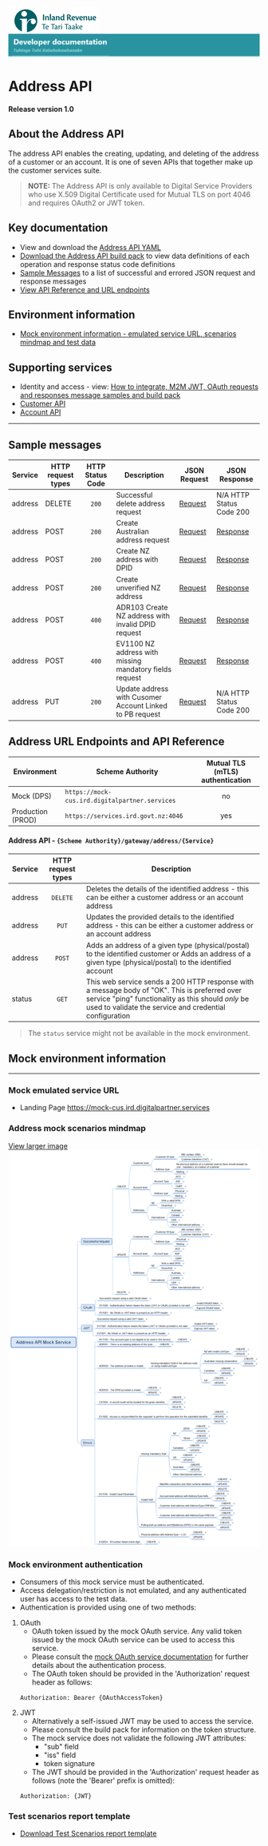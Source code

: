 
![IRD logo](../../Images/IRlogo.gif)
![Software Dev](../../Images/SoftwareDev.png)

# Address API 

#### Release version 1.0

## About the Address API 

The address API enables the creating, updating, and deleting of the address of a customer or an account. It is one of seven APIs that together make up the customer services suite.

>**NOTE:** The Address API is only available to Digital Service Providers who use X.509 Digital Certificate used for Mutual TLS on port 4046 and requires OAuth2 or JWT token.

## Key documentation


* View and download the [Address API YAML](Address%202020-09-28.yaml)
* [Download the Address API build pack](Build%20pack%20-%20Address%20API.pdf) to view data definitions of each operation and response status code definitions
* [Sample Messages](#Sample-Messages) to a list of successful and errored JSON request and response messages 	
* [View API Reference and URL endpoints](#Address-API-REST-Reference)	

## Environment information

- [Mock environment information - emulated service URL, scenarios mindmap and test data](#mock-environment-information)

## Supporting services
 
* Identity and access - view: [How to integrate, M2M JWT, OAuth  requests and responses message samples and build pack](https://github.com/InlandRevenue/Gateway_Services-Access/tree/master/Identity%20and%20Access)
* [Customer API](../Customer%20API)
* [Account API](../Account%20API)

---

<a name="Sample-Messages"></a>
## Sample messages

| Service | HTTP request types |HTTP Status Code| Description | JSON Request | JSON Response | 
| -- | -- | :--: | -- | -- | -- | 
| address | DELETE | `200` | Successful delete address request | [Request](sample%20messages/DELETE_200_address_LinkedIndividualWithAddress_request.json) | N/A HTTP Status Code 200 | 
| address | POST |`200` | Create Australian address request| [Request](sample%20messages/POST_200_address_create_Australian_address_request.json) | [Response](sample%20messages/POST_200_address_create_Australian_address_response.json) |  
| address | POST |`200` | Create NZ address with DPID| [Request](sample%20messages/POST_200_address_create_NZ_address_with_DPID_request.json) | [Response](sample%20messages/POST_200_address_create_NZ_address_with_DPID_response.json) |  
| address | POST |`200` | Create unverified NZ address| [Request](sample%20messages/POST_200_address_create_unverified_NZ_address_request.json) | [Response](sample%20messages/POST_200_address_create_unverified_NZ_address_response.json) |  
| address | POST |`400` | ADR103 Create NZ address with invalid DPID request| [Request](sample%20messages/POST_400_address_ADR103_create_NZ_address_with_invalid_DPID_request.json) | [Response](sample%20messages/POST_400_address_ADR103_create_NZ_address_with_invalid_DPID_response.json) |  
| address | POST |`400` | EV1100 NZ address with missing mandatory fields request| [Request](sample%20messages/POST_400_address_EV1100_create_NZ_address_with_missing_mandatory_fields_request.json) | [Response](sample%20messages/POST_400_address_EV1100_create_NZ_address_with_missing_mandatory_fields_response.json) |  
| address | PUT |`200` | Update address with Cusomer Account Linked to PB request| [Request](sample%20messages/PUT_200_address_CusomerAccountLinkedToPB_request.json) | N/A HTTP Status Code 200 |  


<a name="Address-API-REST-Reference"></a>
## Address URL Endpoints and API Reference

| Environment | Scheme Authority | Mutual TLS (mTLS) authentication |
| --- | --- | :---: |
| Mock (DPS)| `https://mock-cus.ird.digitalpartner.services`| no |
| Production (PROD) | `https://services.ird.govt.nz:4046`| yes |

#### Address API - `{Scheme Authority}/gateway/address/{Service}`
| Service | HTTP request types | Description |  
| -- | :--: | -- | 
| address | `DELETE` | Deletes the details of the identified address - this can be either a customer address or an account address | 
| address | `PUT` | Updates the provided details to the identified address - this can be either a customer address or an account address | 
| address | `POST` | Adds an address of a given type (physical/postal) to the identified customer or Adds an address of a given type (physical/postal) to the identified account | 
| status | `GET` | This web service sends a 200 HTTP response with a message body of "OK". This is preferred over service "ping" functionality as this should *only* be used to validate the service and credential configuration | 

> The `status` service might not be available in the mock environment. 

<a name="mock-environment-information"></a>
## Mock environment information
---
### Mock emulated service URL
* Landing Page https://mock-cus.ird.digitalpartner.services 

### Address mock scenarios mindmap

[View larger image](../images/Address%20API%20Mock%20Service.png)
![Mock Scenarios](../images/Address%20API%20Mock%20Service.png)

### Mock environment authentication
* Consumers of this mock service must be authenticated.
* Access delegation/restriction is not emulated, and any authenticated user has access to the test data.
* Authentication is provided using one of two methods:
 1. OAuth
	* OAuth token issued by the mock OAuth service. Any valid token issued by the mock OAuth service can be used to access this service.
	* Please consult the [mock OAuth service documentation](https://mock-oauth.ird.digitalpartner.services/) for further details about the authentication process.
	* The OAuth token should be provided in the 'Authorization' request header as follows:
	```
	Authorization: Bearer {OAuthAccessToken}
	```
 2. JWT
	* Alternatively a self-issued JWT may be used to access the service.
	* Please consult the build pack for information on the token structure.
	* The mock service does not validate the following JWT attributes:
		* "sub" field
		* "iss" field
		* token signature
	* The JWT should be provided in the 'Authorization' request header as follows (note the 'Bearer' prefix is omitted):
	```
	Authorization: {JWT}
	```


<a name="test-environment-information"></a>
### Test scenarios report template

- [Download Test Scenarios report template](Address%20API%20-%20Test%20Report%20Template_v1.0.docx)








